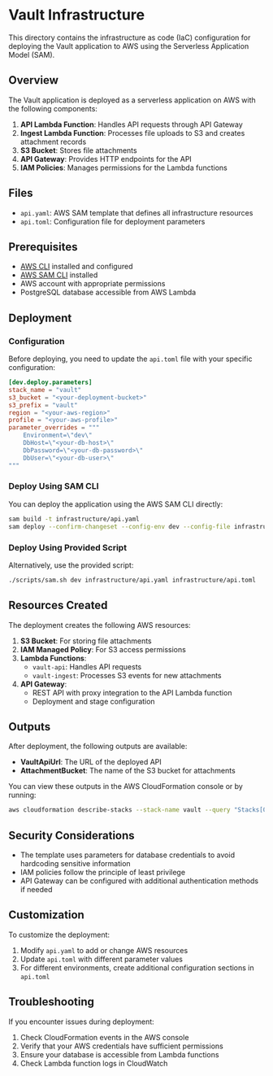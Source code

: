 # Vault Infrastructure

This directory contains the infrastructure as code (IaC) configuration for deploying the Vault application to AWS using the Serverless Application Model (SAM).

## Overview

The Vault application is deployed as a serverless application on AWS with the following components:

1. **API Lambda Function**: Handles API requests through API Gateway
2. **Ingest Lambda Function**: Processes file uploads to S3 and creates attachment records
3. **S3 Bucket**: Stores file attachments
4. **API Gateway**: Provides HTTP endpoints for the API
5. **IAM Policies**: Manages permissions for the Lambda functions

## Files

- `api.yaml`: AWS SAM template that defines all infrastructure resources
- `api.toml`: Configuration file for deployment parameters

## Prerequisites

- [AWS CLI](https://aws.amazon.com/cli/) installed and configured
- [AWS SAM CLI](https://docs.aws.amazon.com/serverless-application-model/latest/developerguide/serverless-sam-cli-install.html) installed
- AWS account with appropriate permissions
- PostgreSQL database accessible from AWS Lambda

## Deployment

### Configuration

Before deploying, you need to update the `api.toml` file with your specific configuration:

```toml
[dev.deploy.parameters]
stack_name = "vault"
s3_bucket = "<your-deployment-bucket>"
s3_prefix = "vault"
region = "<your-aws-region>"
profile = "<your-aws-profile>"
parameter_overrides = """
    Environment=\"dev\"
    DbHost=\"<your-db-host>\"
    DbPassword=\"<your-db-password>\"
    DbUser=\"<your-db-user>\"
"""
```

### Deploy Using SAM CLI

You can deploy the application using the AWS SAM CLI directly:

```bash
sam build -t infrastructure/api.yaml
sam deploy --confirm-changeset --config-env dev --config-file infrastructure/api.toml
```

### Deploy Using Provided Script

Alternatively, use the provided script:

```bash
./scripts/sam.sh dev infrastructure/api.yaml infrastructure/api.toml
```

## Resources Created

The deployment creates the following AWS resources:

1. **S3 Bucket**: For storing file attachments
2. **IAM Managed Policy**: For S3 access permissions
3. **Lambda Functions**:
   - `vault-api`: Handles API requests
   - `vault-ingest`: Processes S3 events for new attachments
4. **API Gateway**:
   - REST API with proxy integration to the API Lambda function
   - Deployment and stage configuration

## Outputs

After deployment, the following outputs are available:

- **VaultApiUrl**: The URL of the deployed API
- **AttachmentBucket**: The name of the S3 bucket for attachments

You can view these outputs in the AWS CloudFormation console or by running:

```bash
aws cloudformation describe-stacks --stack-name vault --query "Stacks[0].Outputs"
```

## Security Considerations

- The template uses parameters for database credentials to avoid hardcoding sensitive information
- IAM policies follow the principle of least privilege
- API Gateway can be configured with additional authentication methods if needed

## Customization

To customize the deployment:

1. Modify `api.yaml` to add or change AWS resources
2. Update `api.toml` with different parameter values
3. For different environments, create additional configuration sections in `api.toml`

## Troubleshooting

If you encounter issues during deployment:

1. Check CloudFormation events in the AWS console
2. Verify that your AWS credentials have sufficient permissions
3. Ensure your database is accessible from Lambda functions
4. Check Lambda function logs in CloudWatch
